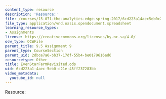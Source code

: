```yaml
---
content_type: resource
description: 'Resource:'
file: /courses/15-071-the-analytics-edge-spring-2017/6cd223a14aec5eb0c21e45ff237283bb_EvenStarFarmRevisited.ods
file_type: application/vnd.oasis.opendocument.spreadsheet
learning_resource_types:
- Assignments
license: https://creativecommons.org/licenses/by-nc-sa/4.0/
ocw_type: OCWFile
parent_title: 9.5 Assignment 9
parent_type: CourseSection
parent_uid: 2dbce7a6-bb37-17df-55b4-be0179616ad6
resourcetype: Other
title: EvenStarFarmRevisited.ods
uid: 6cd223a1-4aec-5eb0-c21e-45ff237283bb
video_metadata:
  youtube_id: null
---
```

Resource: